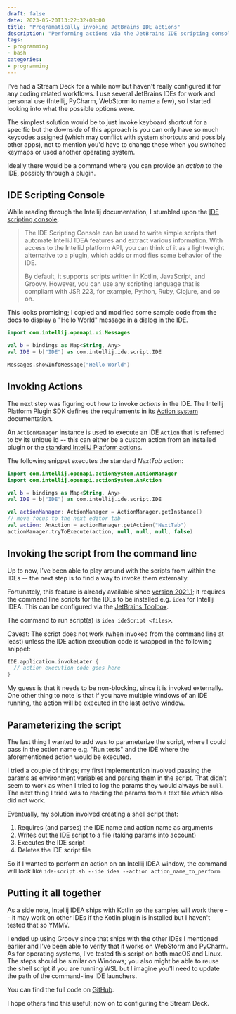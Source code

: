 ```yaml
---
draft: false
date: 2023-05-20T13:22:32+08:00
title: "Programatically invoking JetBrains IDE actions"
description: "Performing actions via the JetBrains IDE scripting console"
tags:
- programming
- bash
categories:
- programming
---
```


I've had a Stream Deck for a while now but haven't really configured it
for any coding related workflows. I use several JetBrains IDEs for work and
personal use (Intellij, PyCharm, WebStorm to name a few), so I started looking
into what the possible options were.

The simplest solution would be to just invoke keyboard shortcut for a specific
but the downside of this approach is you can only have so much keycodes assigned
(which may conflict with system shortcuts and possibly other apps), not to
mention you'd have to change these when you switched keymaps or used another
operating system.

Ideally there would be a command where you can provide an *action* to the IDE,
possibly through a plugin.

## IDE Scripting Console

While reading through the Intellij documentation, I
stumbled upon the [IDE scripting console](https://www.jetbrains.com/help/idea/ide-scripting-console.html).

> The IDE Scripting Console can be used to write simple scripts that automate IntelliJ IDEA
> features and extract various information. With access to the IntelliJ platform API, you can
> think of it as a lightweight alternative to a plugin, which adds or modifies some behavior
> of the IDE.
>
> By default, it supports scripts written in Kotlin, JavaScript, and Groovy. However, you can use any scripting language that is compliant with JSR 223, for example, Python, Ruby, Clojure, and so on.

This looks promising; I copied and modified some sample code from the docs to
display a "Hello World" message in a dialog in the IDE.

```kotlin
import com.intellij.openapi.ui.Messages

val b = bindings as Map<String, Any>
val IDE = b["IDE"] as com.intellij.ide.script.IDE

Messages.showInfoMessage("Hello World")
```

## Invoking Actions

The next step was figuring out how to invoke *actions* in the IDE.
The Intellij Platform Plugin SDK defines the requirements in its
[Action system](https://plugins.jetbrains.com/docs/intellij/basic-action-system.html) documentation.

An `ActionManager` instance is used to execute an IDE `Action` that is referred
to by its unique id -- this can either be a custom action from an installed plugin or the [standard IntelliJ Platform actions](https://github.com/JetBrains/intellij-community/tree/idea/231.8109.175/platform/ide-core/src/com/intellij/openapi/actionSystem/IdeActions.java).

The following snippet executes the standard *NextTab* action:

```kotlin
import com.intellij.openapi.actionSystem.ActionManager
import com.intellij.openapi.actionSystem.AnAction

val b = bindings as Map<String, Any>
val IDE = b["IDE"] as com.intellij.ide.script.IDE

val actionManager: ActionManager = ActionManager.getInstance()
// move focus to the next editor tab
val action: AnAction = actionManager.getAction("NextTab")
actionManager.tryToExecute(action, null, null, null, false)
```

## Invoking the script from the command line

Up to now, I've been able to play around with the scripts from within the IDEs
-- the next step is to find a way to invoke them externally.

Fortunately, this feature is already available since [version 2021.1](https://youtrack.jetbrains.com/issue/IDEA-245847);
it requires the command line scripts for the IDEs to be installed e.g.
`idea` for Intellij IDEA. This can be configured via the [JetBrains Toolbox](https://www.jetbrains.com/help/idea/working-with-the-ide-features-from-command-line.html#toolbox).

The command to run script(s) is `idea ideScript <files>`.

Caveat: The script does not work (when invoked from the command line at least) unless
the IDE action execution code is wrapped in the following snippet:

```kotlin
IDE.application.invokeLater {
  // action execution code goes here 
}
```

My guess is that it needs to be non-blocking, since it is invoked externally.
One other thing to note is that if you have multiple windows of an IDE running,
the action will be executed in the last active window.

## Parameterizing the script

The last thing I wanted to add was to parameterize the script, where I could
pass in the action name e.g. "Run tests" and the IDE where the aforementioned
action would be executed.

I tried a couple of things; my first implementation involved passing the params
as environment variables and parsing them in the script. That didn't seem to
work as when I tried to log the params they would always be `null`. The next
thing I tried was to reading the params from a text file which also did not work.

Eventually, my solution involved creating a shell script that:

1. Requires (and parses) the IDE name and action name as arguments
2. Writes out the IDE script to a file (taking params into account)
3. Executes the IDE script
4. Deletes the IDE script file

So if I wanted to perform an action on an Intellij IDEA window, the command
will look like `ide-script.sh --ide idea --action action_name_to_perform`

## Putting it all together

As a side note, Intellij IDEA ships with Kotlin so the samples will work there
-- it may work on other IDEs if the Kotlin plugin is installed but I haven't
tested that so YMMV.

I ended up using Groovy since that ships with the other IDEs I mentioned earlier
and I've been able to verify that it works on WebStorm and PyCharm. As for
operating systems, I've tested this script on both macOS and Linux. The steps
should be similar on Windows; you also might be able to reuse the shell script
if you are running WSL but I imagine you'll need to update the path of the
command-line IDE launchers.

<script src="https://gist.github.com/j4ckofalltrades/d7aac303466746e67287441e4fb9e0fe.js"></script>

You can find the full code on [GitHub](https://gist.github.com/j4ckofalltrades/d7aac303466746e67287441e4fb9e0fe).

I hope others find this useful; now on to configuring the Stream Deck.
